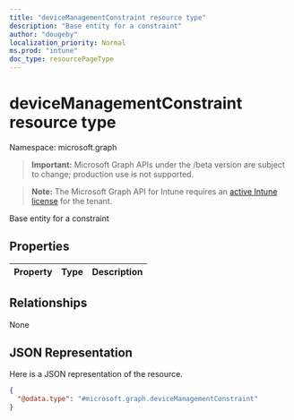 ```yaml
---
title: "deviceManagementConstraint resource type"
description: "Base entity for a constraint"
author: "dougeby"
localization_priority: Normal
ms.prod: "intune"
doc_type: resourcePageType
---
```


# deviceManagementConstraint resource type

Namespace: microsoft.graph

> **Important:** Microsoft Graph APIs under the /beta version are subject to change; production use is not supported.

> **Note:** The Microsoft Graph API for Intune requires an [active Intune license](https://go.microsoft.com/fwlink/?linkid=839381) for the tenant.

Base entity for a constraint

## Properties
|Property|Type|Description|
|:---|:---|:---|

## Relationships
None

## JSON Representation
Here is a JSON representation of the resource.
<!-- {
  "blockType": "resource",
  "@odata.type": "microsoft.graph.deviceManagementConstraint"
}
-->
``` json
{
  "@odata.type": "#microsoft.graph.deviceManagementConstraint"
}
```






